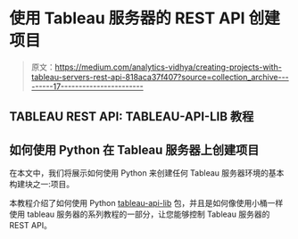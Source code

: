# 使用 Tableau 服务器的 REST API 创建项目

> 原文：<https://medium.com/analytics-vidhya/creating-projects-with-tableau-servers-rest-api-818aca37f407?source=collection_archive---------17----------------------->

## TABLEAU REST API: TABLEAU-API-LIB 教程

## 如何使用 Python 在 Tableau 服务器上创建项目

在本文中，我们将展示如何使用 Python 来创建任何 Tableau 服务器环境的基本构建块之一:项目。

本教程介绍了如何使用 Python [tableau-api-lib](https://github.com/divinorum-webb/tableau-api-lib) 包，并且是如何像使用小桶一样使用 tableau 服务器的系列教程的一部分，让您能够控制 Tableau 服务器的 REST API。
